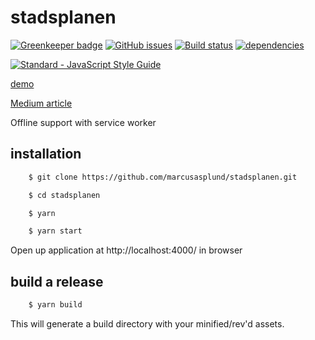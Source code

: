 # stadsplanen

[![Greenkeeper badge](https://badges.greenkeeper.io/marcusasplund/stadsplanen.svg)](https://greenkeeper.io/)
[![GitHub issues](https://img.shields.io/github/issues/marcusasplund/stadsplanen.svg)](https://github.com/marcusasplund/stadsplanen/issues)
[![Build status](https://travis-ci.org/marcusasplund/stadsplanen.svg?branch=master)](https://travis-ci.org/marcusasplund/stadsplanen)
[![dependencies](https://david-dm.org/marcusasplund/stadsplanen.svg)](https://david-dm.org/marcusasplund/stadsplanen)

[![Standard - JavaScript Style Guide](https://cdn.rawgit.com/feross/standard/master/badge.svg)](https://github.com/feross/standard)


[demo](https://pap.as/stadsplanen)

[Medium article](https://medium.com/@marcusasplund/huge-images-on-small-devices-189f13f59014)

Offline support with service worker

## installation

````bash
    $ git clone https://github.com/marcusasplund/stadsplanen.git

    $ cd stadsplanen

    $ yarn

    $ yarn start
````

Open up application at http://localhost:4000/ in browser

## build a release

````bash
    $ yarn build

````
This will generate a build directory with your minified/rev'd assets.

